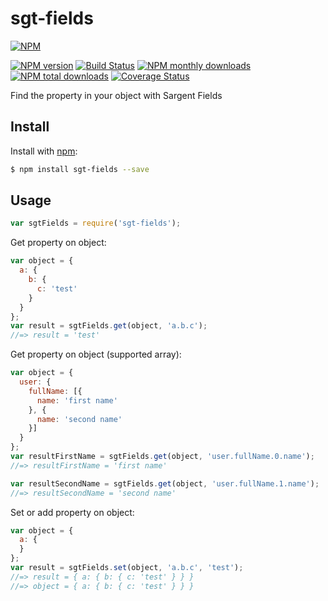 # sgt-fields

[![NPM](https://nodei.co/npm/sgt-fields.png)](https://nodei.co/npm/sgt-fields/)

[![NPM version](https://img.shields.io/npm/v/sgt-fields.svg?style=flat)](https://www.npmjs.com/package/sgt-fields)
[![Build Status](https://travis-ci.org/rodrigocmoreira/sgt-fields.svg?branch=master)](https://travis-ci.org/rodrigocmoreira/sgt-fields)
[![NPM monthly downloads](https://img.shields.io/npm/dm/sgt-fields.svg?style=flat)](https://www.npmjs.com/package/sgt-fields)
[![NPM total downloads](https://img.shields.io/npm/dt/sgt-fields.svg?style=flat)](https://www.npmjs.com/package/sgt-fields)
[![Coverage Status](https://coveralls.io/repos/github/rodrigocmoreira/sgt-fields/badge.svg?branch=master)](https://coveralls.io/github/rodrigocmoreira/sgt-fields?branch=master)

Find the property in your object with Sargent Fields

## Install

Install with [npm](https://www.npmjs.com/):

```sh
$ npm install sgt-fields --save
```

## Usage

```js
var sgtFields = require('sgt-fields');
```

Get property on object:

```js
var object = {
  a: {
    b: {
      c: 'test'
    }
  }
};
var result = sgtFields.get(object, 'a.b.c');
//=> result = 'test'
```

Get property on object (supported array):

```js
var object = {
  user: {
    fullName: [{
      name: 'first name'
    }, {
      name: 'second name'
    }]
  }
};
var resultFirstName = sgtFields.get(object, 'user.fullName.0.name');
//=> resultFirstName = 'first name'

var resultSecondName = sgtFields.get(object, 'user.fullName.1.name');
//=> resultSecondName = 'second name'
```

Set or add property on object:

```js
var object = {
  a: {
  }
};
var result = sgtFields.set(object, 'a.b.c', 'test');
//=> result = { a: { b: { c: 'test' } } }
//=> object = { a: { b: { c: 'test' } } }
```
